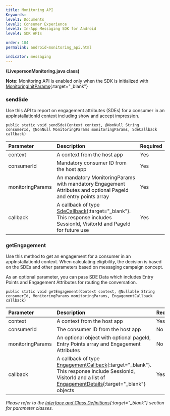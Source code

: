 ```yaml
---
title: Monitoring API
Keywords:
level1: Documents
level2: Consumer Experience
level3: In-App Messaging SDK for Android
level4: SDK APIs

order: 104
permalink: android-monitoring_api.html

indicator: messaging
---
```

**(LivepersonMonitoring.java class)**



**Note:** Monitoring API is enabled only when the SDK is initialized with [MonitoringInitParams](android-interface-definitions.html){:target="_blank"}

### sendSde

Use this API to report on engagement attributes (SDEs) for a consumer in an appInstallationId context including show and accept impression.

`public static void sendSde(Context context, @NonNull String consumerId, @NonNull MonitoringParams monitoringParams, SdeCallback callback)`

| Parameter | Description | Required |
| :--- | :--- | :--- |
| context | A context from the host app | Yes |
| consumerId | Mandatory consumer ID from the host app | Yes |
| monitoringParams | An mandatory MonitoringParams with mandatory Engagement Attributes and optional PageId and entry points array  | Yes |
| callback | A callback of type [SdeCallback](android-interface-definitions.html){:target="_blank"}. This response includes SessionId, VisitorId and PageId for future use | Yes |


### getEngagement

Use this method to get an engagement for a consumer in an appInstallationId context. When calculating eligibility, the decision is based on the SDEs and other parameters based on messaging campaign concept.

As an optional parameter, you can pass SDE Data which includes Entry Points and Engagement Attributes for routing the conversation.

`public static void getEngagement(Context context, @Nullable String consumerId, MonitoringParams monitoringParams, EngagementCallback callback)`

| Parameter | Description | Required |
| :--- | :--- | :--- |
| context | A context from the host app | Yes |
| consumerId | The consumer ID from the host app | No |
| monitoringParams | An optional object with optional pageId, Entry Points array and Engagement Attributes | No |
| callback | A callback of type [EngagementCallback](android-interface-definitions.html){:target="_blank"}. This response include SessionId, VisitorId and a list of [EngagementDetails](android-interface-definitions.html){:target="_blank"} objects | Yes |


*Please refer to the [Interface and Class Definitions](android-interface-definitions.html){:target="_blank"} section for parameter classes.*

